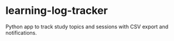# learning-log-tracker
Python app to track study topics and sessions with CSV export and notifications.

